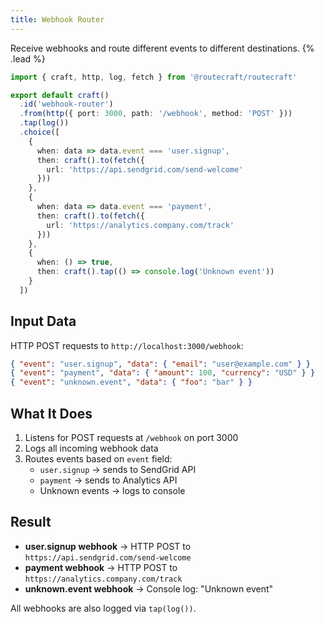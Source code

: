 ```yaml
---
title: Webhook Router
---
```


Receive webhooks and route different events to different destinations. {% .lead %}

```ts
import { craft, http, log, fetch } from '@routecraft/routecraft'

export default craft()
  .id('webhook-router')
  .from(http({ port: 3000, path: '/webhook', method: 'POST' }))
  .tap(log())
  .choice([
    {
      when: data => data.event === 'user.signup',
      then: craft().to(fetch({ 
        url: 'https://api.sendgrid.com/send-welcome' 
      }))
    },
    {
      when: data => data.event === 'payment',
      then: craft().to(fetch({ 
        url: 'https://analytics.company.com/track' 
      }))
    },
    {
      when: () => true,
      then: craft().tap(() => console.log('Unknown event'))
    }
  ])
```

## Input Data

HTTP POST requests to `http://localhost:3000/webhook`:

```json
{ "event": "user.signup", "data": { "email": "user@example.com" } }
{ "event": "payment", "data": { "amount": 100, "currency": "USD" } }
{ "event": "unknown.event", "data": { "foo": "bar" } }
```

## What It Does

1. Listens for POST requests at `/webhook` on port 3000
2. Logs all incoming webhook data
3. Routes events based on `event` field:
   - `user.signup` → sends to SendGrid API
   - `payment` → sends to Analytics API
   - Unknown events → logs to console

## Result

- **user.signup webhook** → HTTP POST to `https://api.sendgrid.com/send-welcome`
- **payment webhook** → HTTP POST to `https://analytics.company.com/track`  
- **unknown.event webhook** → Console log: "Unknown event"

All webhooks are also logged via `tap(log())`.
